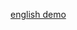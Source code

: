 <a href="https://raw.githack.com/moein1378/portfolio-template/master/english/v%200.0.1/index.html" target="_blank">english demo</a>
